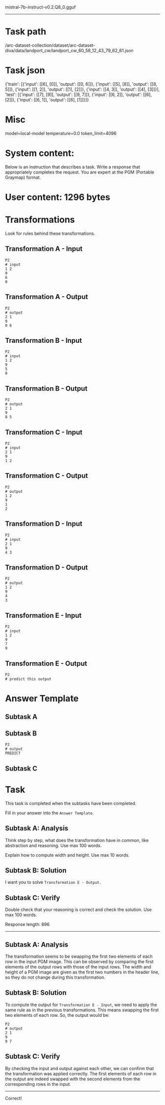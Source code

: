 mistral-7b-instruct-v0.2.Q8_0.gguf

---

# Task path
/arc-dataset-collection/dataset/arc-dataset-diva/data/landport_cw/landport_cw_60_58_12_43_79_62_61.json

# Task json
{'train': [{'input': [[6], [0]], 'output': [[0, 6]]}, {'input': [[5], [8]], 'output': [[8, 5]]}, {'input': [[1, 2]], 'output': [[1], [2]]}, {'input': [[4, 3]], 'output': [[4], [3]]}], 'test': [{'input': [[7], [9]], 'output': [[9, 7]]}, {'input': [[6, 2]], 'output': [[6], [2]]}, {'input': [[6, 1]], 'output': [[6], [1]]}]}



# Misc
model=local-model
temperature=0.0
token_limit=4096


# System content:
Below is an instruction that describes a task. Write a response that appropriately completes the request. You are expert at the PGM (Portable Graymap) format.


# User content: 1296 bytes
# Transformations

Look for rules behind these transformations.

## Transformation A - Input

```pgm
P2
# input
1 2
9
6
0
```

## Transformation A - Output

```pgm
P2
# output
2 1
9
0 6
```

## Transformation B - Input

```pgm
P2
# input
1 2
9
5
8
```

## Transformation B - Output

```pgm
P2
# output
2 1
9
8 5
```

## Transformation C - Input

```pgm
P2
# input
2 1
9
1 2
```

## Transformation C - Output

```pgm
P2
# output
1 2
9
1
2
```

## Transformation D - Input

```pgm
P2
# input
2 1
9
4 3
```

## Transformation D - Output

```pgm
P2
# output
1 2
9
4
3
```

## Transformation E - Input

```pgm
P2
# input
1 2
9
7
9
```

## Transformation E - Output

```pgm
P2
# predict this output
```

# Answer Template

## Subtask A

## Subtask B

```pgm
P2
# output
PREDICT
```

## Subtask C

# Task

This task is completed when the subtasks have been completed.

Fill in your answer into the `Answer Template`.

## Subtask A: Analysis

Think step by step, what does the transformation have in common, like abstraction and reasoning. Use max 100 words.

Explain how to compute width and height. Use max 10 words.

## Subtask B: Solution

I want you to solve `Transformation E - Output`.

## Subtask C: Verify

Double check that your reasoning is correct and check the solution. Use max 100 words.




Response length: 896

---


## Subtask A: Analysis

The transformation seems to be swapping the first two elements of each row in the input PGM image. This can be observed by comparing the first elements of the output rows with those of the input rows. The width and height of a PGM image are given as the first two numbers in the header line, so they do not change during this transformation.

## Subtask B: Solution

To compute the output for `Transformation E - Input`, we need to apply the same rule as in the previous transformations. This means swapping the first two elements of each row. So, the output would be:

```pgm
P2
# output
2 1
9
9 7
```

## Subtask C: Verify

By checking the input and output against each other, we can confirm that the transformation was applied correctly. The first elements of each row in the output are indeed swapped with the second elements from the corresponding rows in the input.

---



Correct!

